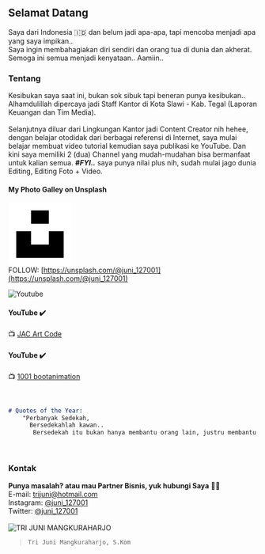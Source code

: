 ## Selamat Datang

Saya dari Indonesia 🇮🇩 dan belum jadi apa-apa, tapi mencoba menjadi apa yang saya impikan..<br>
Saya ingin membahagiakan diri sendiri dan orang tua di dunia dan akherat. Semoga ini semua menjadi kenyataan.. Aamiin..

### Tentang

Kesibukan saya saat ini, bukan sok sibuk tapi beneran punya kesibukan.. Alhamdulillah dipercaya jadi Staff Kantor di Kota Slawi - Kab. Tegal (Laporan Keuangan dan Tim Media).<br><br>
Selanjutnya diluar dari Lingkungan Kantor jadi Content Creator nih hehee, dengan belajar otodidak dari berbagai referensi di Internet, saya mulai belajar membuat video tutorial kemudian saya publikasi ke YouTube. Dan kini saya memiliki 2 (dua) Channel yang mudah-mudahan bisa bermanfaat untuk kalian semua. _**#FYI..**_ saya punya nilai plus nih, sudah mulai jago dunia Editing, Editing Foto + Video. 

#### My Photo Galley on Unsplash
![Unsplash](data:image/png;base64,iVBORw0KGgoAAAANSUhEUgAAAIAAAACACAMAAAD04JH5AAAAHlBMVEX///8AAADh4eEeHh7k5OT7+/s5OTkbGxvGxsYEBARPQlTxAAAArElEQVR4nO3ayw3EIAxAwSw4Iem/4e0AIyHvR5p3D5ob4HAckiTprzqjpcVZCIirp11RCGj9ldYbAAAAAAAAAAAAAABAISCukV2MRunN6Ot3Q0mSPtB8v1vZ6TZXmM9CV/b6zRXmZ56V087mCgAAAAAAAAAAAAAAAPPPx51OKuMehYAnndT2Pp5CwH4AAAAAAAAAAAAAAAApYOUB/07pT6uVZyo7eeIiSdLv9QYvhBxZ20VX5wAAAABJRU5ErkJggg==)<br>
FOLLOW: [https://unsplash.com/@juni_127001](https://unsplash.com/@juni_127001)

![Youtube](https://cdn2.iconfinder.com/data/icons/social-media-2285/512/1_Youtube2_colored_svg-128.png)<br>
#### YouTube ✔️
📺 [JAC Art Code](https://www.youtube.com/channel/UCaj_xoq4eM4dPRQg24KW6FA)

#### YouTube ✔️
📺 [1001 bootanimation](https://www.youtube.com/channel/UCN0nycdsYxB0VHQWlF94Y5Q)
<br>
<br>
<br>

```markdown
# Quotes of the Year:
    "Perbanyak Sedekah,
      Bersedekahlah kawan..
       Bersedekah itu bukan hanya membantu orang lain, justru membantu diri kita sendiri"
```

<br>

### Kontak

**Punya masalah? atau mau Partner Bisnis, yuk hubungi Saya** 🤙😘<br>
E-mail: [trijuni@hotmail.com](mailto:trijuni@hotmail.com)<br>
Instagram: [@juni_127001](https://www.instagram.com/juni_127001/)<br>
Twitter: [@juni_127001](https://www.twitter.com/juni_127001/)
<br>
<br>
![TRI JUNI MANGKURAHARJO](https://user-images.githubusercontent.com/91836723/135767377-946b594f-ea76-44bf-b544-55cf388a1d8c.jpg)<br>
>`Tri Juni Mangkuraharjo, S.Kom`
